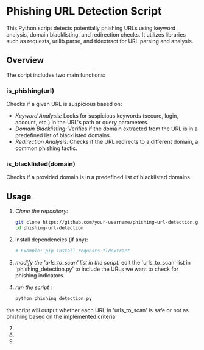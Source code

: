 # Phishing URL Detection Script

This Python script detects potentially phishing URLs using keyword analysis, domain blacklisting, and redirection checks. It utilizes libraries such as requests, urllib.parse, and tldextract for URL parsing and analysis.

## Overview

The script includes two main functions:

### is_phishing(url)

Checks if a given URL is suspicious based on:
- *Keyword Analysis:* Looks for suspicious keywords (secure, login, account, etc.) in the URL's path or query parameters.
- *Domain Blacklisting:* Verifies if the domain extracted from the URL is in a predefined list of blacklisted domains.
- *Redirection Analysis:* Checks if the URL redirects to a different domain, a common phishing tactic.

### is_blacklisted(domain)

Checks if a provided domain is in a predefined list of blacklisted domains.

## Usage

1. *Clone the repository:*

   ```bash
   git clone https://github.com/your-username/phishing-url-detection.git
   cd phishing-url-detection

2. install dependencies (if any):
 
   ```bash
   # Example: pip install requests tldextract

3. *modify the 'urls_to_scan' list in the script:* edit the 'urls_to_scan' list in 'phishing_detection.py' to include the URLs we want to check for phishing indicators.
4. *run the script :*
   ```bash
   python phishing_detection.py
 the script will output whether each URL in 'urls_to_scan' is safe or not as phishing based on the implemented criteria.
 
7. 
8. 
9. 
